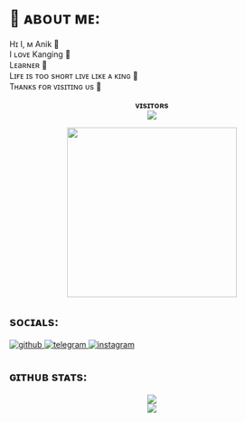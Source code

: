 # 💫 ᴀʙᴏᴜᴛ ᴍᴇ:
Hɪ I, ᴍ Anik 🥀<br>I ʟᴏᴠᴇ Kanging 💖<br> Lᴇaʀɴᴇʀ 💫<br>Lɪғᴇ ɪs ᴛᴏᴏ sʜᴏʀᴛ ʟɪᴠᴇ ʟɪᴋᴇ ᴀ ᴋɪɴɢ 🌲<br>Tʜᴀɴᴋs ғᴏʀ ᴠɪsɪᴛɪɴɢ ᴜs 🌸

<p align="center">
    <b>ᴠɪsɪᴛᴏʀs</b><br>
    <img align="middle" src="https://profile-counter.glitch.me/anikalwayspro/count.svg" />
</p>

<p align="center"><a href="https://t.me/Anik_x_Pro"><img src="https://te.legra.ph/file/ae09b97cbb57c677fd802.jpg" width="300"></a></p>

## sᴏᴄɪᴀʟs:
<a href="https://github.com/anikalwayspro" target="_blank">
<img src="https://img.shields.io/badge/github-%2324292e.svg?&style=for-the-badge&logo=github&logoColor=white" alt="github" style="margin-bottom: 5px;" />
</a>
<a href="https://t.me/Anik_x_pro" target="_blank">
<img src="https://img.shields.io/badge/telegram-%2324292e.svg?&style=for-the-badge&logo=telegram&logoColor=white" alt="telegram" style="margin-bottom: 5px;" />
</a>
<a href="https://t.me/Anik_x_Pro" target="_blank">
<img src="https://img.shields.io/badge/Insta-%2324292e.svg?&style=for-the-badge&logo=Instagram&logoColor=white" alt="instagram" style="margin-bottom: 5px;" />
</a>

## ɢɪᴛʜᴜʙ sᴛᴀᴛs:
<p align="center">
  <img src="https://github-readme-stats.vercel.app/api?username=anikalwayspro&theme=blue-green&hide_border=false&include_all_commits=false&count_private=false" /><br/>
  <img src="https://github-readme-streak-stats.herokuapp.com/?user=anikalwayspro&theme=blue-green&hide_border=false" />
</p>


<!---
anikalwayspro/anikalwayspro is a ✨ special ✨ repository because its `README.md` (this file) appears on your GitHub profile.
You can click the Preview link to take a look at your changes.
--->
